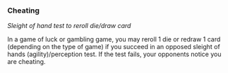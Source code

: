 
### Cheating

_Sleight of hand test to reroll die/draw card_

In a game of luck or gambling game, you may reroll 1 die or redraw 1 card (depending on the type of game) if you succeed in an opposed sleight of hands (agility)/perception test. If the test fails, your opponents notice you are cheating.
